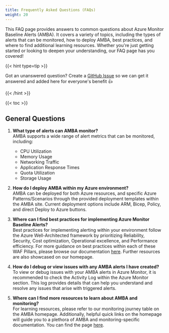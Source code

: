```yaml
---
title: Frequently Asked Questions (FAQs)
weight: 20
---
```


This FAQ page provides answers to common questions about Azure Monitor Baseline Alerts (AMBA). It covers a variety of topics, including the types of alerts that can be monitored, how to deploy AMBA, best practices, and where to find additional learning resources. Whether you're just getting started or looking to deepen your understanding, our FAQ page has you covered!

{{< hint type=tip >}}

Got an unanswered question? Create a [GitHub Issue](https://github.com/Azure/azure-monitor-baseline-alerts/issues) so we can get it answered and added here for everyone's benefit 👍

{{< /hint >}}

{{< toc >}}

## General Questions

1. **What type of alerts can AMBA monitor?**  
   AMBA supports a wide range of alert metrics that can be monitored, including:
   - CPU Utilization
   - Memory Usage
   - Networking Traffic
   - Application Response Times
   - Quota Utilization
   - Storage Usage

2. **How do I deploy AMBA within my Azure environment?**  
   AMBA can be deployed for both Azure resources, and specific Azure Patterns/Scenarios through the provided deployment templates within the AMBA site. Current deployment options include ARM, Bicep, Policy, and direct Deploy to Azure buttons.

3. **Where can I find best practices for implementing Azure Monitor Baseline Alerts?**  
   Best practices for implementing alerting within your environment follow the Azure Well-Architected framework by prioritizing Reliability, Security, Cost optimization, Operational excellence, and Performance efficiency. For more guidance on best practices within each of these WAF Pillars, please browse our documentation [here](https://learn.microsoft.com/en-us/azure/azure-monitor/best-practices-alerts). Further resources are also showcased on our homepage.

4. **How do I debug or view issues with any AMBA alerts I have created?**  
   To view or debug issues with your AMBA alerts in Azure Monitor, it is recommended to check the Activity Log within the Azure Monitor section. This log provides details that can help you understand and resolve any issues that arise with triggered alerts.

5. **Where can I find more resources to learn about AMBA and monitoring?**  
   For learning resources, please refer to our monitoring journey table on the AMBA homepage. Additionally, helpful quick links on the homepage will guide you to a plethora of AMBA and monitoring-specific documentation. You can find the page [here](https://azure.github.io/azure-monitor-baseline-alerts/welcome/).
